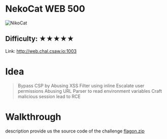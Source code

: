 # NekoCat WEB 500 
![NikoCat](http://web.chal.csaw.io:1003/static/favicon.ico)
## Difficulty: ★★★★★

Link: http://web.chal.csaw.io:1003

# Idea

> Bypass CSP by Abusing XSS Filter using inline
> Escalate user permissions
> Abusing URL Parser to read environment variables
> Craft malicious session lead to RCE

# Walkthrough
description provide us the source code of the challenge 
[flagon.zip](https://ctf.csaw.io/files/a75d5b38afc3d477873e8ce01c468d85/flagon.zip)
